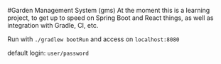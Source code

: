 #Garden Management System (gms)
At the moment this is a learning project, to get up to speed on Spring Boot and React things, as well as integration with Gradle, CI, etc.

Run with
`./gradlew bootRun` and access on `localhost:8080` 

default login: `user/password`